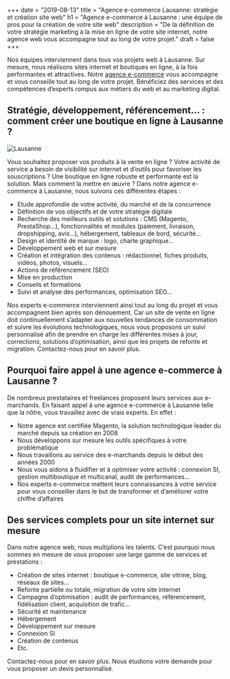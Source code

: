 +++
date = "2019-08-13"
title = "Agence e-commerce Lausanne: stratégie et création site web"
h1 = "Agence e-commerce à Lausanne : une équipe de pros pour la création de votre site web"
description = "De la définition de votre stratégie marketing à la mise en ligne de votre site internet, notre agence web vous accompagne tout au long de votre projet."
draft = false
+++

Nos équipes interviennent dans tous vos projets web à Lausanne. Sur mesure, nous réalisons sites internet et boutiques en ligne, à la fois performantes et attractives. Notre [agence e-commerce](/agence-ecom/) vous accompagne et vous conseille tout au long de votre projet. Bénéficiez des services et des compétences d’experts rompus aux métiers du web et au marketing digital.

## Stratégie, développement, référencement… : comment créer une boutique en ligne à Lausanne ?

<img class="animate zoomIn margin-auto" src="/images/ville/lausanne.svg" alt="Lausanne" />

Vous souhaitez proposer vos produits à la vente en ligne ? Votre activité de service a besoin de visibilité sur internet et d’outils pour favoriser les souscriptions ? Une boutique en ligne robuste et performante est la solution. Mais comment la mettre en œuvre ? Dans notre agence e-commerce à Lausanne, nous suivons ces différentes étapes :

-	Etude approfondie de votre activité, du marché et de la concurrence
-	Définition de vos objectifs et de votre stratégie digitale
-	Recherche des meilleurs outils et solutions : CMS (Magento, PrestaShop…), fonctionnalités et modules (paiement, livraison, dropshipping, avis…), hébergement, tableaux de bord, sécurité…
-	Design et identité de marque : logo, charte graphique…
-	Développement web et sur mesure
-	Création et intégration des contenus : rédactionnel, fiches produits, vidéos, photos, visuels…
-	Actions de référencement (SEO)
-	Mise en production
-	Conseils et formations
-	Suivi et analyse des performances, optimisation SEO…

Nos experts e-commerce interviennent ainsi tout au long du projet et vous accompagnent bien après son dénouement. Car un site de vente en ligne doit continuellement s’adapter aux nouvelles tendances de consommation et suivre les évolutions technologiques, nous vous proposons un suivi personnalisé afin de prendre en charge les différentes mises à jour, corrections, solutions d’optimisation, ainsi que les projets de refonte et migration. Contactez-nous pour en savoir plus.

## Pourquoi faire appel à une agence e-commerce à Lausanne ?

De nombreux prestataires et freelances proposent leurs services aux e-marchands. En faisant appel à une agence e-commerce à Lausanne telle que la nôtre, vous travaillez avec de vrais experts. En effet :

-	Notre agence est certifiée Magento, la solution technologique leader du marché depuis sa création en 2008
-	Nous développons sur mesure les outils spécifiques à votre problématique
-	Nous travaillons au service des e-marchands depuis le début des années 2000
-	Nous vous aidons à fluidifier et à optimiser votre activité : connexion SI, gestion multiboutique et multicanal, audit de performances…
-	Nos experts e-commerce mettent leurs connaissances à votre service pour vous conseiller dans le but de transformer et d’améliorer votre chiffre d’affaires

## Des services complets pour un site internet sur mesure

Dans notre agence web, nous multiplions les talents. C’est pourquoi nous sommes en mesure de vous proposer une large gamme de services et prestations :

-	Création de sites internet : boutique e-commerce, site vitrine, blog, réseaux de sites…
-	Refonte partielle ou totale, migration de votre site internet
-	Campagne d’optimisation : audit de performances, référencement, fidélisation client, acquisition de trafic…
-	Sécurité et maintenance
-	Hébergement
-	Développement sur mesure
-	Connexion SI
-	Création de contenus
-	Etc.

Contactez-nous pour en savoir plus. Nous étudions votre demande pour vous proposer un devis personnalisé.

